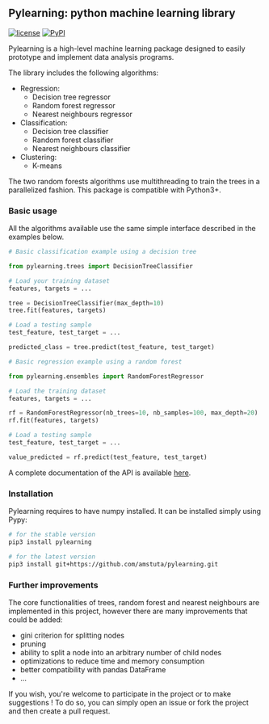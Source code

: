## Pylearning: python machine learning library

[![license](https://img.shields.io/github/license/mashape/apistatus.svg?maxAge=2592000)](https://github.com/amstuta/pylearning/blob/master/LICENSE.md)
[![PyPI](https://img.shields.io/pypi/pyversions/pylearning.svg)]()

Pylearning is a high-level machine learning package designed to easily prototype
and implement data analysis programs.

The library includes the following algorithms:
- Regression:
    - Decision tree regressor
    - Random forest regressor
    - Nearest neighbours regressor
- Classification:
    - Decision tree classifier
    - Random forest classifier
    - Nearest neighbours classifier
- Clustering:
    - K-means

The two random forests algorithms use multithreading to train the trees in a
parallelized fashion.
This package is compatible with Python3+.

### Basic usage

All the algorithms available use the same simple interface described in the
examples below.

```python
# Basic classification example using a decision tree

from pylearning.trees import DecisionTreeClassifier

# Load your training dataset
features, targets = ...

tree = DecisionTreeClassifier(max_depth=10)
tree.fit(features, targets)

# Load a testing sample
test_feature, test_target = ...

predicted_class = tree.predict(test_feature, test_target)
```

```python
# Basic regression example using a random forest

from pylearning.ensembles import RandomForestRegressor

# Load the training dataset
features, targets = ...

rf = RandomForestRegressor(nb_trees=10, nb_samples=100, max_depth=20)
rf.fit(features, targets)

# Load a testing sample
test_feature, test_target = ...

value_predicted = rf.predict(test_feature, test_target)
```

A complete documentation of the API is available [here](https://pythonhosted.org/pylearning/).

### Installation

Pylearning requires to have numpy installed. It can be installed simply using Pypy:
```sh
# for the stable version
pip3 install pylearning

# for the latest version
pip3 install git+https://github.com/amstuta/pylearning.git
```

### Further improvements

The core functionalities of trees, random forest and nearest neighbours are
implemented in this project, however there are many improvements that could be
added:
- gini criterion for splitting nodes
- pruning
- ability to split a node into an arbitrary number of child nodes
- optimizations to reduce time and memory consumption
- better compatibility with pandas DataFrame
- ...

If you wish, you're welcome to participate in the project or to make suggestions !
To do so, you can simply open an issue or fork the project and then create a pull
request.
